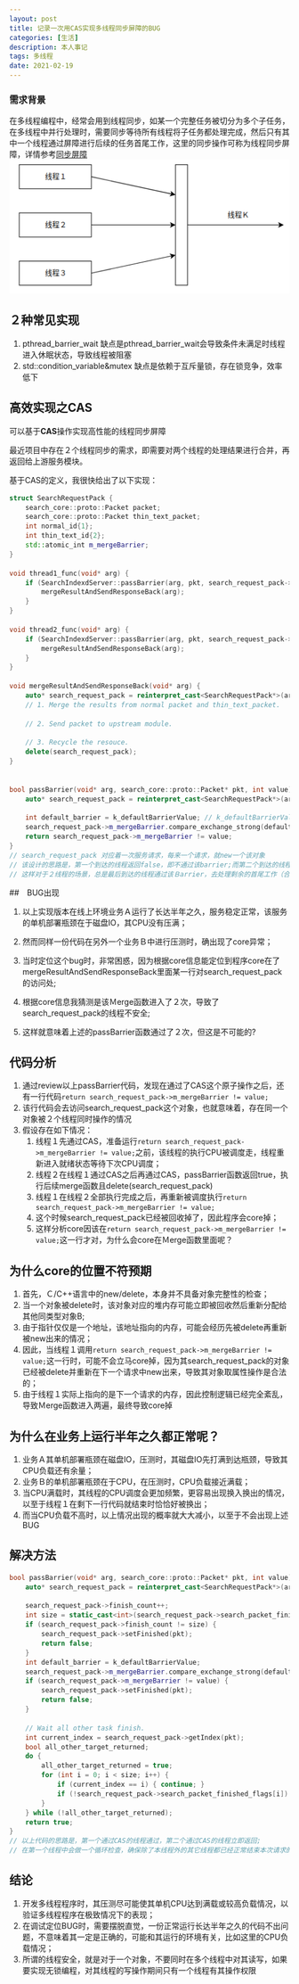 ```yaml
---
layout: post
title: 记录一次用CAS实现多线程同步屏障的BUG
categories: [生活]
description: 本人事记
tags: 多线程
date: 2021-02-19
---
```


### 需求背景
在多线程编程中，经常会用到线程同步，如某一个完整任务被切分为多个子任务，在多线程中并行处理时，需要同步等待所有线程将子任务都处理完成，然后只有其中一个线程通过屏障进行后续的任务首尾工作，这里的同步操作可称为线程同步屏障，详情参考[同步屏障](https://zh.wikipedia.org/wiki/%E5%90%8C%E6%AD%A5%E5%B1%8F%E9%9A%9C)
![线程同步屏障示意图](../../images/linux/multi_thread_barrier.png)

## ２种常见实现
1. pthread_barrier_wait
	缺点是pthread_barrier_wait会导致条件未满足时线程进入休眠状态，导致线程被阻塞
2. std::condition_variable&mutex
	缺点是依赖于互斥量锁，存在锁竞争，效率低下
## 高效实现之CAS

可以基于**CAS**操作实现高性能的线程同步屏障

最近项目中存在２个线程同步的需求，即需要对两个线程的处理结果进行合并，再返回给上游服务模块。

基于CAS的定义，我很快给出了以下实现：

```c++
struct SearchRequestPack {
    search_core::proto::Packet packet;
    search_core::proto::Packet thin_text_packet;
    int normal_id{1};
    int thin_text_id{2};
    std::atomic_int m_mergeBarrier;
}

void thread1_func(void* arg) {
    if (SearchIndexdServer::passBarrier(arg, pkt, search_request_pack->normal_id)) {
        mergeResultAndSendResponseBack(arg);
    }
}

void thread2_func(void* arg) {
    if (SearchIndexdServer::passBarrier(arg, pkt, search_request_pack->thin_text_id)) {
       	mergeResultAndSendResponseBack(arg);
    }
}

void mergeResultAndSendResponseBack(void* arg) {
    auto* search_request_pack = reinterpret_cast<SearchRequestPack*>(arg);
    // 1. Merge the results from normal packet and thin_text_packet.
    
    // 2. Send packet to upstream module.
    
    // 3. Recycle the resouce.
    delete(search_request_pack);
}

    
bool passBarrier(void* arg, search_core::proto::Packet* pkt, int value) {
    auto* search_request_pack = reinterpret_cast<SearchRequestPack*>(arg);

    int default_barrier = k_defaultBarrierValue; // k_defaultBarrierValue = -1
    search_request_pack->m_mergeBarrier.compare_exchange_strong(default_barrier, value, std::memory_order_seq_cst);
    return search_request_pack->m_mergeBarrier != value;
}
// search_request_pack 对应着一次服务请求，每来一个请求，就new一个该对象
// 该设计的思路是，第一个到达的线程返回false，即不通过该barrier;而第二个到达的线程会返回true，即通过该barrier;
// 这样对于２线程的场景，总是最后到达的线程通过该Ｂarrier，去处理剩余的首尾工作（合并结果，网络回包，回收search_request_pack）
```

##　BUG出现

1. 以上实现版本在线上环境业务Ａ运行了长达半年之久，服务稳定正常，该服务的单机部署瓶颈在于磁盘IO，其CPU没有压满；

2. 然而同样一份代码在另外一个业务Ｂ中进行压测时，确出现了core异常；

3. 当时定位这个bug时，非常困惑，因为根据core信息能定位到程序core在了mergeResultAndSendResponseBack里面某一行对search_request_pack的访问处;

4. 根据core信息我猜测是该Ｍerge函数进入了２次，导致了search_request_pack的线程不安全;

5. 这样就意味着上述的passBarrier函数通过了２次，但这是不可能的?

## 代码分析
1. 通过review以上passBarrier代码，发现在通过了CAS这个原子操作之后，还有一行代码`return search_request_pack->m_mergeBarrier != value;`
2. 该行代码会去访问search_request_pack这个对象，也就意味着，存在同一个对象被２个线程同时操作的情况
3. 假设存在如下情况：
   1. 线程１先通过CAS，准备运行`return search_request_pack->m_mergeBarrier != value;`之前，该线程的执行CPU被调度走，线程重新进入就绪状态等待下次CPU调度；
   2. 线程２在线程１通过CAS之后再通过CAS，passBarrier函数返回true，执行后续merge函数且delete(search_request_pack)
   3. 线程１在线程２全部执行完成之后，再重新被调度执行`return search_request_pack->m_mergeBarrier != value;`
   4. 这个时候search_request_pack已经被回收掉了，因此程序会core掉；
   5. 这样分析core因该在`return search_request_pack->m_mergeBarrier != value;`这一行才对，为什么会core在Ｍerge函数里面呢？

## 为什么core的位置不符预期

1. 首先，Ｃ/C++语言中的new/delete，本身并不具备对象完整性的检查；
2. 当一个对象被delete时，该对象对应的堆内存可能立即被回收然后重新分配给其他同类型对象B;
3. 由于指针仅仅是一个地址，该地址指向的内存，可能会经历先被delete再重新被new出来的情况；
4. 因此，当线程１调用`return search_request_pack->m_mergeBarrier != value;`这一行时，可能不会立马core掉，因为其search_request_pack的对象已经被delete并重新在下一个请求中new出来，导致其对象取属性操作是合法的；
5. 由于线程１实际上指向的是下一个请求的内存，因此控制逻辑已经完全紊乱，导致Ｍerge函数进入两遍，最终导致core掉

## 为什么在业务上运行半年之久都正常呢？
1. 业务Ａ其单机部署瓶颈在磁盘IO，压测时，其磁盘IO先打满到达瓶颈，导致其CPU负载还有余量；
2. 业务Ｂ的单机部署瓶颈在于CPU，在压测时，CPU负载接近满载；
3. 当CPU满载时，其线程的CPU调度会更加频繁，更容易出现换入换出的情况，以至于线程１在剩下一行代码就结束时恰恰好被换出；
4. 而当CPU负载不高时，以上情况出现的概率就大大减小，以至于不会出现上述BUG

## 解决方法
```c++
bool passBarrier(void* arg, search_core::proto::Packet* pkt, int value) {
    auto* search_request_pack = reinterpret_cast<SearchRequestPack*>(arg);

    search_request_pack->finish_count++;
    int size = static_cast<int>(search_request_pack->search_packet_finished_flags.size());
    if (search_request_pack->finish_count != size) {
        search_request_pack->setFinished(pkt);
        return false;
    }
    int default_barrier = k_defaultBarrierValue;
    search_request_pack->m_mergeBarrier.compare_exchange_strong(default_barrier, value, std::memory_order_seq_cst);
    if (search_request_pack->m_mergeBarrier != value) {
        search_request_pack->setFinished(pkt);
        return false;
    }

    // Wait all other task finish.
    int current_index = search_request_pack->getIndex(pkt);
    bool all_other_target_returned;
    do {
        all_other_target_returned = true;
        for (int i = 0; i < size; i++) {
            if (current_index == i) { continue; }
            if (!search_request_pack->search_packet_finished_flags[i]) { all_other_target_returned = false; }
        }
    } while (!all_other_target_returned);
    return true;
}
// 以上代码的思路是，第一个通过CAS的线程通过，第二个通过CAS的线程立即返回;
// 在第一个线程中会做一个循环检查，确保除了本线程外的其它线程都已经正常结束本次请求的处理流程，以保证不存在再访问本请求的search_request_pack对象的情况，从而保证了线程安全
```

## 结论
1. 开发多线程程序时，其压测尽可能使其单机CPU达到满载或较高负载情况，以验证多线程程序在极致情况下的表现；
2. 在调试定位BUG时，需要摆脱直觉，一份正常运行长达半年之久的代码不出问题，不意味着其一定是正确的，可能和其运行的环境有关，比如这里的CPU负载情况；
3. 所谓的线程安全，就是对于一个对象，不要同时在多个线程中对其读写，如果要实现无锁编程，对其线程的写操作期间只有一个线程有其操作权限

